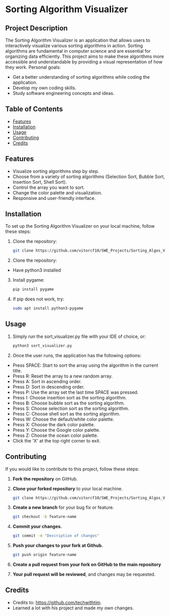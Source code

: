# Sorting Algorithm Visualizer

## Project Description

The Sorting Algorithm Visualizer is an application that allows users to interactively visualize various sorting algorithms in action. Sorting algorithms are fundamental in computer science and are essential for organizing data efficiently. This project aims to make these algorithms more accessible and understandable by providing a visual representation of how they work.
Personal goals:
- Get a better understanding of sorting algorithms while coding the application.
- Develop my own coding skills.
- Study software engineering concepts and ideas.

## Table of Contents

- [Features](#features)
- [Installation](#installation)
- [Usage](#usage)
- [Contributing](#contributing)
- [Credits](#Credits)

## Features

- Visualize sorting algorithms step by step.
- Choose from a variety of sorting algorithms (Selection Sort, Bubble Sort, Insertion Sort, Shell Sort).
- Control the array you want to sort.
- Change the color palette and visualization.
- Responsive and user-friendly interface.

## Installation

To set up the Sorting Algorithm Visualizer on your local machine, follow these steps:

1. Clone the repository:

   ```bash
   git clone https://github.com/vitorcf10/SWE_Projects/Sorting_Algos_Visualizer.git

2. Clone the repository:
- Have python3 installed

3. Install pygame:
   
   ```bash
   pip install pygame

4. If pip does not work, try:

   ```bash
   sudo apt install python3-pygame

## Usage

1. Simply run the sort_visualizer.py file with your IDE of choice, or:
      ```bash
   python3 sort_visualizer.py

2. Once the user runs, the application has the following options:
- Press SPACE: Start to sort the array using the algorithm in the current title.
- Press R: Reset the array to a new random array.
- Press A: Sort in ascending order.
- Press D: Sort in descending order.
- Press P: Use the array set the last time SPACE was pressed.
- Press I: Choose insertion sort as the sorting algorithm.
- Press B: Choose bubble sort as the sorting algorithm.
- Press S: Choose selection sort as the sorting algorithm.
- Press C: Choose shell sort as the sorting algorithm.
- Press W: Choose the default/white color palette.
- Press X: Choose the dark color palette.
- Press Y: Choose the Google color palette.
- Press Z: Choose the ocean color palette.
- Click the 'X' at the top right corner to exit.

## Contributing

If you would like to contribute to this project, follow these steps:

1. **Fork the repository** on GitHub.

2. **Clone your forked repository** to your local machine.

   ```bash
   git clone https://github.com/vitorcf10/SWE_Projects/Sorting_Algos_Visualizer.git

3. **Create a new branch** for your bug fix or feature.
   
   ```bash
   git checkout -b feature-name

4. **Commit your changes.**
   
   ```bash
   git commit -m "Description of changes"

5. **Push your changes to your fork at Github.**
   
   ```bash
   git push origin feature-name

6. **Create a pull request from your fork on GitHub to the main repository**
7. **Your pull request will be reviewed**, and changes may be requested.


## Credits
- Credits to: https://github.com/techwithtim.
- Learned a lot with his project and made my own changes.

   
